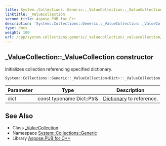 ```yaml
---
title: System::Collections::Generic::_ValueCollection::_ValueCollection constructor
linktitle: _ValueCollection
second_title: Aspose.PUB for C++
description: 'System::Collections::Generic::_ValueCollection::_ValueCollection constructor. Initializes collection referencing specified dictionary in C++.'
type: docs
weight: 100
url: /cpp/system.collections.generic/_valuecollection/_valuecollection/
---
```

## _ValueCollection::_ValueCollection constructor


Initializes collection referencing specified dictionary.

```cpp
System::Collections::Generic::_ValueCollection<Dict>::_ValueCollection(const typename Dict::Ptr &dict)
```


| Parameter | Type | Description |
| --- | --- | --- |
| dict | const typename Dict::Ptr\& | [Dictionary](../../dictionary/) to reference. |

## See Also

* Class [_ValueCollection](../)
* Namespace [System::Collections::Generic](../../)
* Library [Aspose.PUB for C++](../../../)
